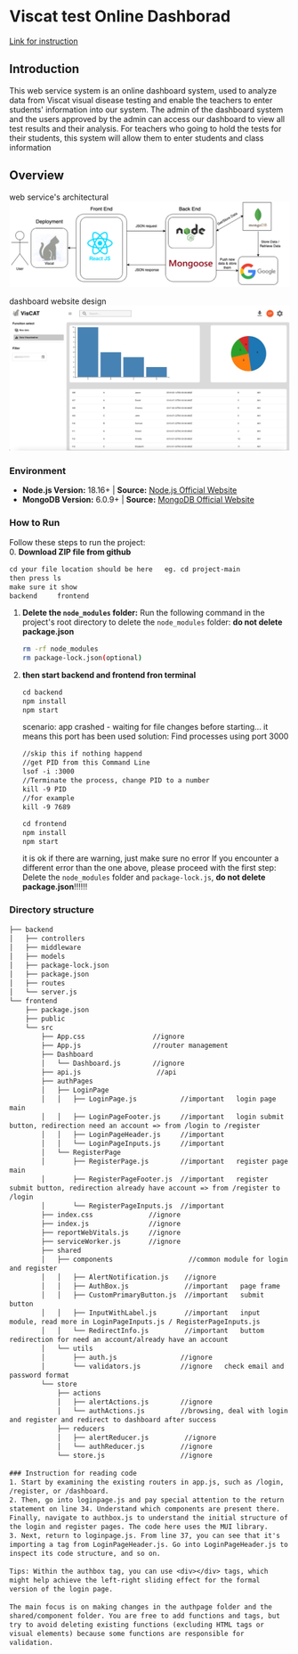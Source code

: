 # Viscat test Online Dashborad

[Link for instruction](https://youtu.be/LpWXKtgOasY)

## Introduction

This web service system is an online dashboard system, used to analyze data from Viscat visual disease testing and enable the teachers to enter students' information into our system. The admin of the dashboard system and the users approved by the admin can access our dashboard to view all test results and their analysis. For teachers who going to hold the tests for their students, this system will allow them to enter students and class information

## Overview

web service's architectural
![architectural](./intro/architectural.png)

dashboard website design
![dashboard](./intro/UI.jpeg)

### Environment

- **Node.js Version:** 18.16+ | **Source:** [Node.js Official Website](https://nodejs.org/en)
- **MongoDB Version:** 6.0.9+ | **Source:** [MongoDB Official Website](https://www.mongodb.com/try/download/community)

### How to Run

Follow these steps to run the project:  
 0. **Download ZIP file from github**

```
cd your file location should be here   eg. cd project-main
then press ls
make sure it show
backend		frontend
```

1. **Delete the `node_modules` folder:**
   Run the following command in the project's root directory to delete the `node_modules` folder: **do not delete package.json**
   ```sh
   rm -rf node_modules
   rm package-lock.json(optional)
   ```
2. **then start backend and frontend fron terminal**
   ```
   cd backend
   npm install
   npm start
   ```
   scenario: app crashed - waiting for file changes before starting...
   it means this port has been used
   solution:
   Find processes using port 3000
   ```
   //skip this if nothing happend
   //get PID from this Command Line
   lsof -i :3000
   //Terminate the process, change PID to a number
   kill -9 PID
   //for example
   kill -9 7689
   ```
   ```
   cd frontend
   npm install
   npm start
   ```
   it is ok if there are warning, just make sure no error
   If you encounter a different error than the one above, please proceed with the first step: Delete the `node_modules` folder and `package-lock.js`, **do not delete package.json**!!!!!!

### Directory structure

```
├── backend
│   ├── controllers
│   ├── middleware
│   ├── models
│   ├── package-lock.json
│   ├── package.json
│   ├── routes
│   └── server.js
└── frontend
    ├── package.json
    ├── public
    └── src
        ├── App.css                 //ignore
        ├── App.js                  //router management
        ├── Dashboard
        │   └── Dashboard.js        //ignore
        ├── api.js                   //api
        ├── authPages
        │   ├── LoginPage
        │   │   ├── LoginPage.js           //important   login page main
        │   │   ├── LoginPageFooter.js     //important   login submit button, redirection need an account => from /login to /register
        │   │   ├── LoginPageHeader.js     //important
        │   │   └── LoginPageInputs.js     //important
        │   └── RegisterPage
        │       ├── RegisterPage.js        //important   register page main
        │       ├── RegisterPageFooter.js  //important   register submit button, redirection already have account => from /register to /login
        │       └── RegisterPageInputs.js  //important
        ├── index.css              //ignore
        ├── index.js               //ignore
        ├── reportWebVitals.js     //ignore
        ├── serviceWorker.js       //ignore
        ├── shared
        │   ├── components                   //common module for login and register
        │   │   ├── AlertNotification.js    //ignore
        │   │   ├── AuthBox.js              //important   page frame
        │   │   ├── CustomPrimaryButton.js  //important   submit button
        │   │   ├── InputWithLabel.js       //important   input module, read more in LoginPageInputs.js / RegisterPageInputs.js
        │   │   └── RedirectInfo.js         //important   buttom redirection for need an account/already have an account
        │   └── utils
        │       ├── auth.js                //ignore
        │       └── validators.js          //ignore   check email and password format
        └── store
            ├── actions
            │   ├── alertActions.js        //ignore
            │   └── authActions.js         //browsing, deal with login and register and redirect to dashboard after success
            ├── reducers
            │   ├── alertReducer.js         //ignore
            │   └── authReducer.js         //ignore
            └── store.js                   //ignore

### Instruction for reading code
1. Start by examining the existing routers in app.js, such as /login, /register, or /dashboard.
2. Then, go into loginpage.js and pay special attention to the return statement on line 34. Understand which components are present there. Finally, navigate to authbox.js to understand the initial structure of the login and register pages. The code here uses the MUI library.
3. Next, return to loginpage.js. From line 37, you can see that it's importing a tag from LoginPageHeader.js. Go into LoginPageHeader.js to inspect its code structure, and so on.

Tips: Within the authbox tag, you can use <div></div> tags, which might help achieve the left-right sliding effect for the formal version of the login page.

The main focus is on making changes in the authpage folder and the shared/component folder. You are free to add functions and tags, but try to avoid deleting existing functions (excluding HTML tags or visual elements) because some functions are responsible for validation.

```
